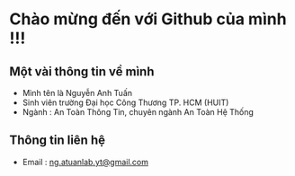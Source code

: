 # Chào mừng đến với Github của mình !!!

## Một vài thông tin về mình 

- Mình tên là Nguyễn Anh Tuấn
- Sinh viên trường Đại học Công Thương TP. HCM (HUIT)
- Ngành : An Toàn Thông Tin, chuyên ngành An Toàn Hệ Thống

## Thông tin liên hệ 
- Email : ng.atuanlab.yt@gmail.com

